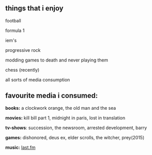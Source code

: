 ## things that i enjoy

football

formula 1

iem's

progressive rock

modding games to death and never playing them

chess (recently)

all sorts of media consumption

## favourite media i consumed:

**books:** a clockwork orange, the old man and the sea

**movies:** kill bill part 1, midnight in paris, lost in translation

**tv-shows**: succession, the newsroom, arrested development, barry

**games:** dishonored, deus ex, elder scrolls, the witcher, prey(2015)

**music:** [last.fm](https://www.last.fm/user/zredlynx)
